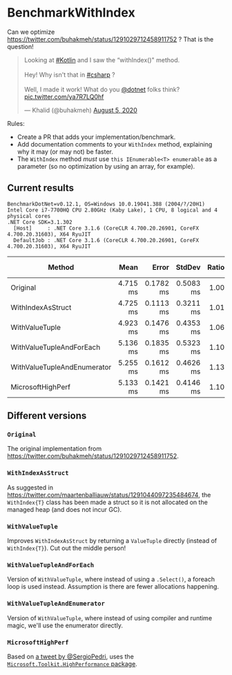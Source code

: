 # BenchmarkWithIndex

Can we optimize https://twitter.com/buhakmeh/status/1291029712458911752 ? That is the question!

<blockquote class="twitter-tweet"><p lang="en" dir="ltr">Looking at <a href="https://twitter.com/hashtag/Kotlin?src=hash&amp;ref_src=twsrc%5Etfw">#Kotlin</a> and I saw the “withIndex()&quot; method.<br><br>Hey! Why isn&#39;t that in <a href="https://twitter.com/hashtag/csharp?src=hash&amp;ref_src=twsrc%5Etfw">#csharp</a> ?<br><br>Well, I made it work! What do you <a href="https://twitter.com/dotnet?ref_src=twsrc%5Etfw">@dotnet</a> folks think? <a href="https://t.co/ya7R7LQ0hf">pic.twitter.com/ya7R7LQ0hf</a></p>&mdash; Khalid (@buhakmeh) <a href="https://twitter.com/buhakmeh/status/1291029712458911752?ref_src=twsrc%5Etfw">August 5, 2020</a></blockquote>

Rules:
* Create a PR that adds your implementation/benchmark.
* Add documentation comments to your `WithIndex` method, explaining why it may (or may not) be faster.
* The `WithIndex` method *must* use `this IEnumerable<T> enumerable` as a parameter (so no optimization by using an array, for example).

## Current results

```
BenchmarkDotNet=v0.12.1, OS=Windows 10.0.19041.388 (2004/?/20H1)
Intel Core i7-7700HQ CPU 2.80GHz (Kaby Lake), 1 CPU, 8 logical and 4 physical cores
.NET Core SDK=3.1.302
  [Host]     : .NET Core 3.1.6 (CoreCLR 4.700.20.26901, CoreFX 4.700.20.31603), X64 RyuJIT
  DefaultJob : .NET Core 3.1.6 (CoreCLR 4.700.20.26901, CoreFX 4.700.20.31603), X64 RyuJIT
```

|                      Method |     Mean |     Error |    StdDev | Ratio | RatioSD | Gen 0 | Gen 1 | Gen 2 | Allocated |
|---------------------------- |---------:|----------:|----------:|------:|--------:|------:|------:|------:|----------:|
|                    Original | 4.715 ms | 0.1782 ms | 0.5083 ms |  1.00 |    0.00 |     - |     - |     - |   2.77 KB |
|           WithIndexAsStruct | 4.725 ms | 0.1113 ms | 0.3211 ms |  1.01 |    0.12 |     - |     - |     - |   2.09 KB |
|              WithValueTuple | 4.923 ms | 0.1476 ms | 0.4353 ms |  1.06 |    0.17 |     - |     - |     - |   2.09 KB |
|    WithValueTupleAndForEach | 5.136 ms | 0.1835 ms | 0.5323 ms |  1.10 |    0.16 |     - |     - |     - |   2.07 KB |
| WithValueTupleAndEnumerator | 5.255 ms | 0.1612 ms | 0.4626 ms |  1.13 |    0.15 |     - |     - |     - |   2.07 KB |
|           MicrosoftHighPerf | 5.133 ms | 0.1421 ms | 0.4146 ms |  1.10 |    0.14 |     - |     - |     - |   1.97 KB |

## Different versions

### `Original`

The original implementation from https://twitter.com/buhakmeh/status/1291029712458911752.

### `WithIndexAsStruct`

As suggested in https://twitter.com/maartenballiauw/status/1291044097235484674,
the `WithIndex{T}` class has been made a struct so it is not allocated
on the managed heap (and does not incur GC).

### `WithValueTuple`

Improves `WithIndexAsStruct` by returning a `ValueTuple` directly 
(instead of `WithIndex{T}`). Cut out the middle person!
        
### `WithValueTupleAndForEach`

Version of `WithValueTuple`, where instead of using a `.Select()`,
a foreach loop is used instead. Assumption is there are fewer
allocations happening.
        
### `WithValueTupleAndEnumerator`

Version of `WithValueTuple`, where instead of using compiler and
runtime magic, we'll use the enumerator directly.
        
### `MicrosoftHighPerf`

Based on [a tweet by @SergioPedri](https://twitter.com/SergioPedri/status/1291330327881879552), uses the [`Microsoft.Toolkit.HighPerformance` package](https://www.nuget.org/packages/Microsoft.Toolkit.HighPerformance/).
